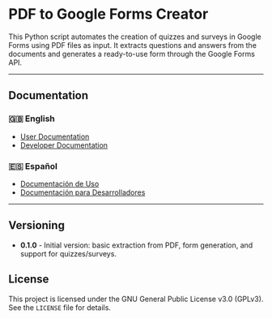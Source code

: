 # PDF to Google Forms Creator

This Python script automates the creation of quizzes and surveys in Google Forms using PDF files as input. It extracts questions and answers from the documents and generates a ready-to-use form through the Google Forms API.

---

## Documentation

### 🇬🇧 English

- [User Documentation](./docs/USAGE.md)
- [Developer Documentation](./docs/DEVELOPMENT.md)

### 🇪🇸 Español

- [Documentación de Uso](./docs/USAGE.es.md)
- [Documentación para Desarrolladores](./docs/DEVELOPMENT.es.md)

---

## Versioning

- **0.1.0** - Initial version: basic extraction from PDF, form generation, and support for quizzes/surveys.

## License

This project is licensed under the GNU General Public License v3.0 (GPLv3). See the `LICENSE` file for details.
